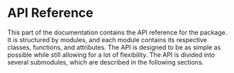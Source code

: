 # API Reference

This part of the documentation contains the API reference for the package. It is structured by modules, and each module contains its respective classes, functions, and attributes. The API is designed to be as simple as possible while still allowing for a lot of flexibility. The API is divided into several submodules, which are described in the following sections.
